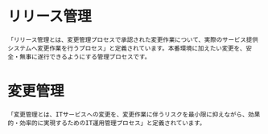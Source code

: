 # リリース管理
    「リリース管理とは、変更管理プロセスで承認された変更作業について、実際のサービス提供システムへ変更作業を行うプロセス」と定義されています。本番環境に加えたい変更を、安全・無事に遂行できるようにする管理プロセスです。

# 変更管理
    「変更管理とは、ITサービスへの変更を、変更作業に伴うリスクを最小限に抑えながら、効果的・効率的に実現するためのIT運用管理プロセス」と定義されています。